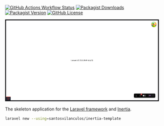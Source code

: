 [![GitHub Actions Workflow Status](https://img.shields.io/github/actions/workflow/status/santosvilanculos/inertia-template/test.yml?label=test)](https://github.com/SantosVilanculos/inertia-template/actions)
[![Packagist Downloads](https://img.shields.io/packagist/dt/santosvilanculos/inertia-template)](https://packagist.org/packages/santosvilanculos/inertia-template)
[![Packagist Version](https://img.shields.io/packagist/v/santosvilanculos/inertia-template)](https://packagist.org/packages/santosvilanculos/inertia-template)
[![GitHub License](https://img.shields.io/github/license/santosvilanculos/inertia-template)](https://github.com/SantosVilanculos/inertia-template/blob/main/LICENSE)

![screenshot](./screenshot.png)

The skeleton application for the [Laravel framework](https://laravel.com/) and [Inertia](https://inertiajs.com/).

```sh
laravel new --using=santosvilanculos/inertia-template
```
